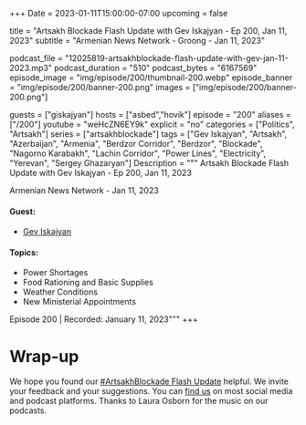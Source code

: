 +++
Date = 2023-01-11T15:00:00-07:00
upcoming = false

title = "Artsakh Blockade Flash Update with Gev Iskajyan - Ep 200, Jan 11, 2023"
subtitle = "Armenian News Network - Groong - Jan 11, 2023"

podcast_file = "12025819-artsakhblockade-flash-update-with-gev-jan-11-2023.mp3"
podcast_duration = "510"
podcast_bytes = "6167569"
episode_image = "img/episode/200/thumbnail-200.webp"
episode_banner = "img/episode/200/banner-200.png"
images = ["img/episode/200/banner-200.png"]

guests = ["giskajyan"]
hosts = ["asbed","hovik"]
episode = "200"
aliases = ["/200"]
youtube = "weHcZN6EY9k"
explicit = "no"
categories = ["Politics", "Artsakh"]
series = ["artsakhblockade"]
tags = ["Gev Iskajyan", "Artsakh", "Azerbaijan", "Armenia", "Berdzor Corridor", "Berdzor", "Blockade", "Nagorno Karabakh", "Lachin Corridor", "Power Lines", "Electricity", "Yerevan", "Sergey Ghazaryan"]
Description = """
Artsakh Blockade Flash Update with Gev Iskajyan - Ep 200, Jan 11, 2023

Armenian News Network - Jan 11, 2023

#### Guest: 
* [Gev Iskajyan](/guest/giskajyan)

#### Topics:
* Power Shortages
* Food Rationing and Basic Supplies
* Weather Conditions
* New Ministerial Appointments

Episode 200 | Recorded: January 11, 2023"""
+++

# Wrap-up

We hope you found our [#ArtsakhBlockade Flash Update](https://podcasts.groong.org/) helpful. We invite your feedback and your suggestions. You can [find us](https://linktr.ee/groong) on most social media and podcast platforms. Thanks to Laura Osborn for the music on our podcasts.
